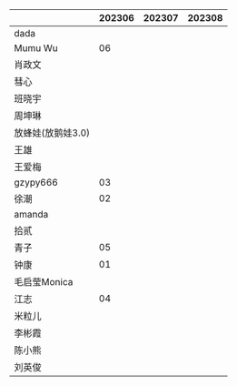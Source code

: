 |                   | 202306 | 202307 | 202308 |
| ----------------- | ------ | ------ | ------ |
| dada              |        |        |        |
| Mumu Wu           | 06       |        |        |
| 肖政文            |        |        |        |
| 彗心              |        |        |        |
| 班晓宇            |        |        |        |
| 周坤琳            |        |        |        |
| 放蜂娃(放鹅娃3.0) |        |        |        |
| 王雄              |        |        |        |
| 王爱梅            |        |        |        |
| gzypy666          | 03      |        |        |
| 徐潮              | 02     |        |        |
| amanda            |        |        |        |
| 拾贰              |        |        |        |
| 青子              | 05       |        |        |
| 钟康              | 01      |        |        |
| 毛启莹Monica      |        |        |        |
| 江志              | 04      |        |        |
| 米粒儿            |        |        |        |
| 李彬霞            |        |        |        |
| 陈小熊            |        |        |        |
| 刘英俊            |        |        |        |